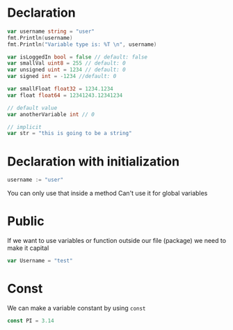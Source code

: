 # Declaration
```go
var username string = "user"
fmt.Println(username)
fmt.Println("Variable type is: %T \n", username)

var isLoggedIn bool = false // default: false
var smallVal uint8 = 255 // default: 0
var unsigned uint = 1234 // default: 0
var signed int = -1234 //default: 0

var smallFloat float32 = 1234.1234
var float float64 = 12341243.12341234

// default value
var anotherVariable int // 0

// implicit
var str = "this is going to be a string"
```

# Declaration with initialization
```go
username := "user"
```

You can only use that inside a method
Can't use it for global variables

# Public
If we want to use variables or function outside our file (package) we need to make it capital
```go
var Username = "test"
```

# Const
We can make a variable constant by using `const`

```go
const PI = 3.14
```
